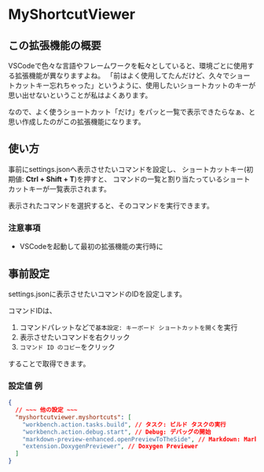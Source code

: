 # MyShortcutViewer

## この拡張機能の概要

VSCodeで色々な言語やフレームワークを転々としていると、環境ごとに使用する拡張機能が異なりますよね。
「前はよく使用してたんだけど、久々でショートカットキー忘れちゃった」というように、使用したいショートカットのキーが思い出せないということが私はよくあります。

なので、よく使うショートカット「だけ」をパッと一覧で表示できたらなぁ、と思い作成したのがこの拡張機能になります。

## 使い方

事前にsettings.jsonへ表示させたいコマンドを設定し、
ショートカットキー(初期値: **Ctrl + Shift + T**)を押すと、
コマンドの一覧と割り当たっているショートカットキーが一覧表示されます。

表示されたコマンドを選択すると、そのコマンドを実行できます。

### 注意事項

- VSCodeを起動して最初の拡張機能の実行時に

## 事前設定

settings.jsonに表示させたいコマンドのIDを設定します。

コマンドIDは、

1. コマンドパレットなどで`基本設定: キーボード ショートカットを開く`を実行
2. 表示させたいコマンドを右クリック
3. `コマンド ID のコピー`をクリック

することで取得できます。

### 設定値 例

```json:settings.json
{
  // ~~~ 他の設定 ~~~
  "myshortcutviewer.myshortcuts": [
    "workbench.action.tasks.build", // タスク: ビルド タスクの実行
    "workbench.action.debug.start", // Debug: デバッグの開始
    "markdown-preview-enhanced.openPreviewToTheSide", // Markdown: Markdown Preview Enhanced: Open Preview to the Side
    "extension.DoxygenPreviewer", // Doxygen Previewer
  ]
}
```
